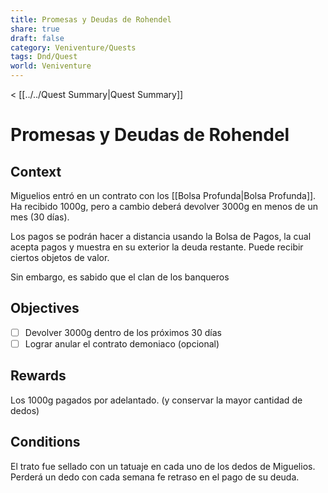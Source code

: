 ```yaml
---
title: Promesas y Deudas de Rohendel
share: true
draft: false
category: Veniventure/Quests
tags: Dnd/Quest
world: Veniventure
---
```

< [[../../Quest Summary|Quest Summary]]
# Promesas y Deudas de Rohendel

## Context

Miguelios entró en un contrato con los [[Bolsa Profunda|Bolsa Profunda]]. Ha recibido 1000g, pero a cambio deberá devolver 3000g en menos de un mes (30 días).

Los pagos se podrán hacer a distancia usando la Bolsa de Pagos, la cual acepta pagos y muestra en su exterior la deuda restante. Puede recibir ciertos objetos de valor.

Sin embargo, es sabido que el clan de los banqueros 

## Objectives

- [ ] Devolver 3000g dentro de los próximos 30 días
- [ ] Lograr anular el contrato demoniaco (opcional)

## Rewards

Los 1000g pagados por adelantado.
(y conservar la mayor cantidad de dedos)

## Conditions

El trato fue sellado con un tatuaje en cada uno de los dedos de Miguelios. Perderá un dedo con cada semana fe retraso en el pago de su deuda.

